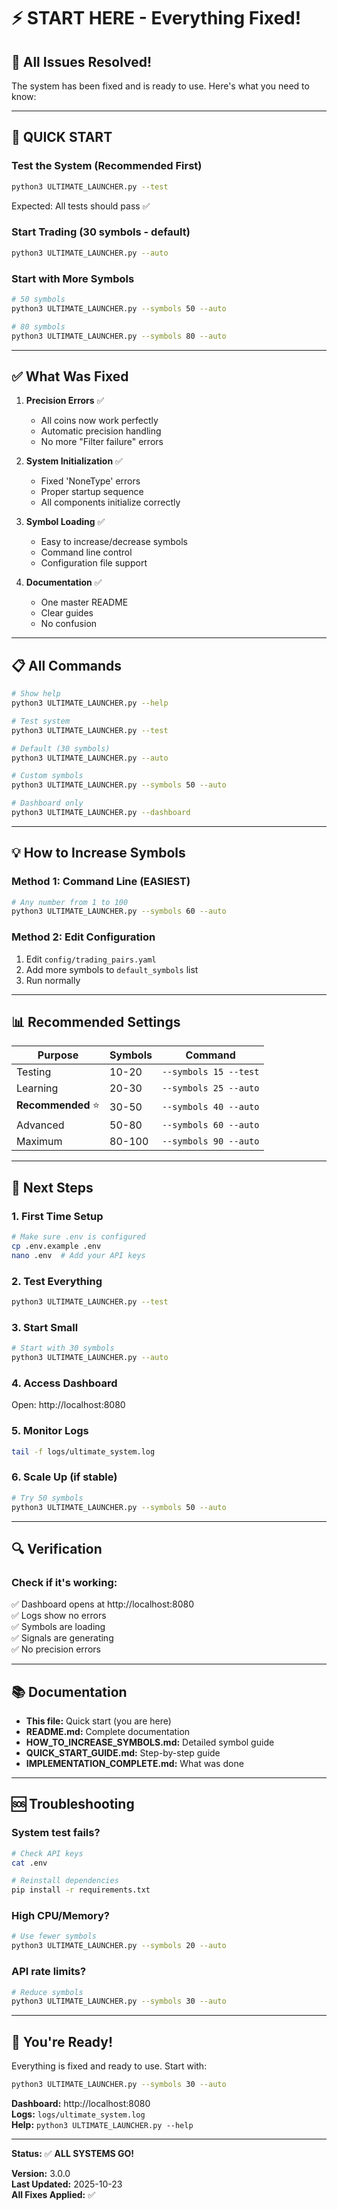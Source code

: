 # ⚡ START HERE - Everything Fixed!

## 🎉 All Issues Resolved!

The system has been fixed and is ready to use. Here's what you need to know:

---

## 🚀 QUICK START

### Test the System (Recommended First)
```bash
python3 ULTIMATE_LAUNCHER.py --test
```

Expected: All tests should pass ✅

### Start Trading (30 symbols - default)
```bash
python3 ULTIMATE_LAUNCHER.py --auto
```

### Start with More Symbols
```bash
# 50 symbols
python3 ULTIMATE_LAUNCHER.py --symbols 50 --auto

# 80 symbols
python3 ULTIMATE_LAUNCHER.py --symbols 80 --auto
```

---

## ✅ What Was Fixed

1. **Precision Errors** ✅
   - All coins now work perfectly
   - Automatic precision handling
   - No more "Filter failure" errors

2. **System Initialization** ✅
   - Fixed 'NoneType' errors
   - Proper startup sequence
   - All components initialize correctly

3. **Symbol Loading** ✅
   - Easy to increase/decrease symbols
   - Command line control
   - Configuration file support

4. **Documentation** ✅
   - One master README
   - Clear guides
   - No confusion

---

## 📋 All Commands

```bash
# Show help
python3 ULTIMATE_LAUNCHER.py --help

# Test system
python3 ULTIMATE_LAUNCHER.py --test

# Default (30 symbols)
python3 ULTIMATE_LAUNCHER.py --auto

# Custom symbols
python3 ULTIMATE_LAUNCHER.py --symbols 50 --auto

# Dashboard only
python3 ULTIMATE_LAUNCHER.py --dashboard
```

---

## 💡 How to Increase Symbols

### Method 1: Command Line (EASIEST)
```bash
# Any number from 1 to 100
python3 ULTIMATE_LAUNCHER.py --symbols 60 --auto
```

### Method 2: Edit Configuration
1. Edit `config/trading_pairs.yaml`
2. Add more symbols to `default_symbols` list
3. Run normally

---

## 📊 Recommended Settings

| Purpose | Symbols | Command |
|---------|---------|---------|
| Testing | 10-20 | `--symbols 15 --test` |
| Learning | 20-30 | `--symbols 25 --auto` |
| **Recommended** ⭐ | 30-50 | `--symbols 40 --auto` |
| Advanced | 50-80 | `--symbols 60 --auto` |
| Maximum | 80-100 | `--symbols 90 --auto` |

---

## 🎯 Next Steps

### 1. First Time Setup
```bash
# Make sure .env is configured
cp .env.example .env
nano .env  # Add your API keys
```

### 2. Test Everything
```bash
python3 ULTIMATE_LAUNCHER.py --test
```

### 3. Start Small
```bash
# Start with 30 symbols
python3 ULTIMATE_LAUNCHER.py --auto
```

### 4. Access Dashboard
Open: http://localhost:8080

### 5. Monitor Logs
```bash
tail -f logs/ultimate_system.log
```

### 6. Scale Up (if stable)
```bash
# Try 50 symbols
python3 ULTIMATE_LAUNCHER.py --symbols 50 --auto
```

---

## 🔍 Verification

### Check if it's working:

✅ Dashboard opens at http://localhost:8080  
✅ Logs show no errors  
✅ Symbols are loading  
✅ Signals are generating  
✅ No precision errors  

---

## 📚 Documentation

- **This file:** Quick start (you are here)
- **README.md:** Complete documentation
- **HOW_TO_INCREASE_SYMBOLS.md:** Detailed symbol guide
- **QUICK_START_GUIDE.md:** Step-by-step guide
- **IMPLEMENTATION_COMPLETE.md:** What was done

---

## 🆘 Troubleshooting

### System test fails?
```bash
# Check API keys
cat .env

# Reinstall dependencies
pip install -r requirements.txt
```

### High CPU/Memory?
```bash
# Use fewer symbols
python3 ULTIMATE_LAUNCHER.py --symbols 20 --auto
```

### API rate limits?
```bash
# Reduce symbols
python3 ULTIMATE_LAUNCHER.py --symbols 30 --auto
```

---

## 🎉 You're Ready!

Everything is fixed and ready to use. Start with:

```bash
python3 ULTIMATE_LAUNCHER.py --symbols 30 --auto
```

**Dashboard:** http://localhost:8080  
**Logs:** `logs/ultimate_system.log`  
**Help:** `python3 ULTIMATE_LAUNCHER.py --help`

---

**Status:** ✅ **ALL SYSTEMS GO!**

**Version:** 3.0.0  
**Last Updated:** 2025-10-23  
**All Fixes Applied:** ✅
